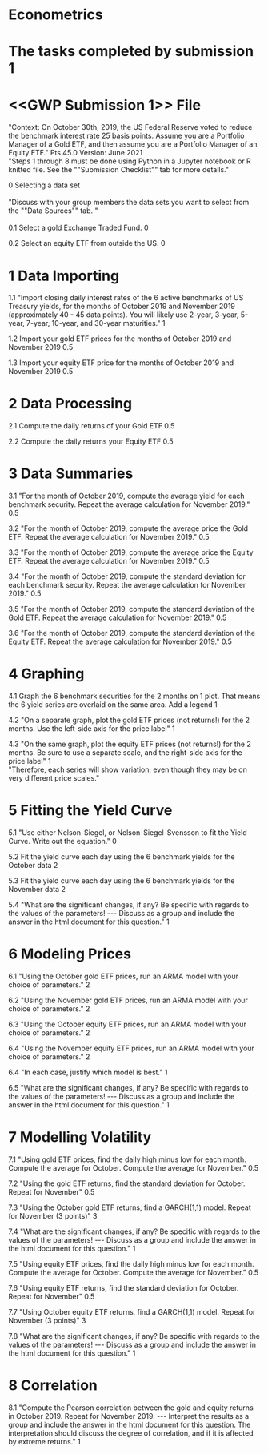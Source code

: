 # Econometrics

# The tasks completed by submission 1 

# <<GWP Submission 1>> File

"Context: On October 30th, 2019, the US Federal Reserve voted to reduce the benchmark interest rate 25 basis points.  Assume you are a Portfolio Manager of a Gold ETF, and then assume you are a Portfolio Manager of an Equity ETF."	Pts	45.0		Version: June 2021																		
"Steps 1 through 8 must be done using Python in a Jupyter notebook or R knitted file. See the ""Submission Checklist"" tab for more details."																						

0	Selecting a data set<br />																				
"Discuss with your group members the data sets you want to select from the ""Data Sources"" tab. "	<br />																					
0.1	Select a gold Exchange Traded Fund.	0		

0.2	Select an equity ETF from outside the US.	0		

# 1	Data Importing	

1.1	"Import closing daily interest rates of the 6 active benchmarks of US Treasury yields, for the months of October 2019 and November 2019 (approximately 40 - 45 data points).
You will likely use 2-year, 3-year, 5-year, 7-year, 10-year, and 30-year maturities."	1	

1.2	Import your gold ETF prices for the months of October 2019 and November 2019	0.5				

1.3	Import your equity ETF price for the months of October 2019 and November 2019	0.5				

# 2	Data Processing			

2.1	Compute the daily returns of your Gold ETF	0.5				

2.2	Compute the daily returns your Equity ETF	0.5		

# 3	Data Summaries					

3.1	"For the month of October 2019, compute the average yield for each benchmark security.  Repeat the average calculation for November 2019."	0.5					

3.2	"For the month of October 2019, compute the average price the Gold ETF.  Repeat the average calculation for November 2019."	0.5									

3.3	"For the month of October 2019, compute the average price the Equity ETF.  Repeat the average calculation for November 2019."	0.5							

3.4	"For the month of October 2019, compute the standard deviation for each benchmark security.  Repeat the average calculation for November 2019."	0.5			

3.5	"For the month of October 2019, compute the standard deviation of the Gold ETF.  Repeat the average calculation for November 2019."	0.5						

3.6	"For the month of October 2019, compute the standard deviation of the Equity ETF.  Repeat the average calculation for November 2019."	0.5		

# 4	Graphing				

4.1	Graph the 6 benchmark securities for the 2 months on 1 plot.  That means the 6 yield series are overlaid on the same area.  Add a legend	1				

4.2	"On a separate graph, plot the gold ETF prices (not returns!) for the 2 months.  Use the left-side axis for the price label"	1								

4.3	"On the same graph, plot the equity ETF prices (not returns!) for the 2 months.  Be sure to use a separate scale, and the right-side axis for the price label"	1																					
	"Therefore, each series will show variation, even though they may be on very different price scales."				
  
# 5	Fitting the Yield Curve				

5.1	"Use either Nelson-Siegel, or Nelson-Siegel-Svensson to fit the Yield Curve.  Write out the equation."	0						

5.2	Fit the yield curve each day using the 6 benchmark yields for the October data	2									

5.3	Fit the yield curve each day using the 6 benchmark yields for the November data	2									

5.4	"What are the significant changes, if any?  Be specific with regards to the values of the parameters! ---  Discuss as a group and include the answer in the html document for this question."	1																					

# 6	Modeling Prices					

6.1	"Using the October gold ETF prices, run an ARMA model with your choice of parameters."	2				

6.2	"Using the November gold ETF prices, run an ARMA model with your choice of parameters."	2				

6.3	"Using the October equity ETF prices, run an ARMA model with your choice of parameters."	2				

6.4	"Using the November equity ETF prices, run an ARMA model with your choice of parameters."	2			

6.4	"In each case, justify which model is best."	1			

6.5	"What are the significant changes, if any?  Be specific with regards to the values of the parameters! --- Discuss as a group and include the answer in the html document for this question."	1																					

# 7	Modelling Volatility								

7.1	"Using gold ETF prices, find the daily high minus low for each month.  Compute the average for October.  Compute the average for November."	0.5						

7.2	"Using the gold ETF returns, find the standard deviation for October.  Repeat for November"	0.5												

7.3	"Using the October gold ETF returns, find a GARCH(1,1) model.  Repeat for November (3 points)"	3			

7.4	"What are the significant changes, if any?  Be specific with regards to the values of the parameters! --- Discuss as a group and include the answer in the html document for this question."	1																					

7.5	"Using equity ETF prices, find the daily high minus low for each month.  Compute the average for October.  Compute the average for November."	0.5				

7.6	"Using equity ETF returns, find the standard deviation for October.  Repeat for November"	0.5													

7.7	"Using October equity ETF returns, find a GARCH(1,1) model.  Repeat for November (3 points)"	3									

7.8	"What are the significant changes, if any?  Be specific with regards to the values of the parameters! --- Discuss as a group and include the answer in the html document for this question."	1																					

# 8	Correlation				

8.1	"Compute the Pearson correlation between the gold and equity returns in October 2019.  Repeat for November 2019. --- Interpret the results as a group and include the answer in the html document for this question.  The interpretation should discuss the degree of correlation, and if it is affected by extreme returns."	1																					

